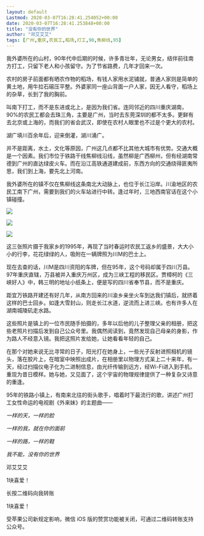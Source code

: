 ```yaml
---
layout: default
Lastmod: 2020-03-07T16:28:41.254052+00:00
date: 2020-03-07T16:28:41.253848+00:00
title: "没有你的世界"
author: "邓艾艾艾"
tags: [广州,重庆,农民工,稻场,打工,90,焦柳线,95]
---
```


我外婆所在的山村，90年代中后期的时候，许多青壮年，无论男女，结伴前往南方打工，只留下老人和小孩留守。为了节省路费，几年才回来一次。

  

农村的房子前面都有晒农作物的稻场，有钱人家用水泥铺就，普通人家则是简单的黄土地，用牛拉石磙压平整。外婆家同一座山背面一户人家，因无人看守，稻场上的杂草，长到了我的胸前。

  

叫南下打工，而不是东进或北上，是因为我们省。连同邻近的四川重庆湖南，90%的农民工都会去珠三角，主要是广州，当时去东莞深圳的都不太多。更鲜有去北京或上海的，而我们的省会武汉，即使在农村人眼里也不过是个更大的农村。

  

湖广填川百余年后，迎来倒灌，湖川涌广。

  

并不是距离，水土，文化等原因，广州这几点都不比其他大城市有优势。交通大概是一个因素。我们市位于铁路干线焦柳线沿线，虽然柳是广西柳州，但有经湖南常德到广州的直达绿皮火车。而在沿江高铁通道建成前，东西方向的交通绕得匪夷所思，我们到上海，要先北上河南。

  

我外婆所在的镇不仅在焦柳线这条南北大动脉上，也位于长江沿岸。川渝地区的农民工南下广州，需要到我们的火车站进行中转。逢过年时，三地西南官话在这个小镇碰撞。

![](https://images.weserv.nl/?url=https%3A//mmbiz.qpic.cn/mmbiz_jpg/WYiaIf2PxeWyXicmGUJYLu8NOlEoLiayleOXEp2ZkdrJnNU4uicib4JrNTFW4hVFmDQM3Y0Mlf9gnZPEpeAlcbIBStg/640%3Fwx_fmt%3Djpeg)

  

![](https://images.weserv.nl/?url=https%3A//mmbiz.qpic.cn/mmbiz_jpg/WYiaIf2PxeWyXicmGUJYLu8NOlEoLiayleO9tH1uWsPJyEpUUgX1T0ngDdYlIN5TRThn4eja8sLwUdCRH0tQGiawUw/640%3Fwx_fmt%3Djpeg)

  

![](https://images.weserv.nl/?url=https%3A//mmbiz.qpic.cn/mmbiz_jpg/WYiaIf2PxeWyXicmGUJYLu8NOlEoLiayleOZ1T9BBv75ahrqYuAX2VHbNmNjTiaedoXb4ibnZlaExxGeicU6uLDJXiaXg/640%3Fwx_fmt%3Djpeg)

  

这三张照片摄于我家乡的1995年，再现了当时春运时农民工返乡的盛景，大大小小的行李，花花绿绿的人，吸附在一辆牌照为川M的巴士上。

  

现在去查的话，川M是四川资阳的车牌，但在95年，这个号码却属于四川万县。97年重庆直辖，万县被并入重庆万州区，成为三峡工程的移民区。贾樟柯的《三峡好人》中，韩三明的地址小纸条上，便是写的四川省奉节县，而不是重庆。

  

距宜万铁路开建还有好几年，从南方回来的川渝乡亲坐火车到达我们镇后，就挤着这样的巴士回乡。如逢大雪封山，则走长江水道，逆流而上进三峡。也有许多人在湖南城陵矶走水路。

  

这些照片是镇上的一位市民随手拍摄的，多年以后他的儿子整理父亲的相册，把这些老照片扫描后发到自己公众号里。我偶然阅读到，竟然发现自己母亲的身影，作为路人不经意入镜。我把这照片发给她，让她看看年轻的自己。

  

在那个对她来说无比寻常的日子，阳光打在她身上，一些光子反射进照相机的镜头，落在胶片上，在暗室中映照出成片，在相册里以物理方式呆上二十来年，有一天，经过扫描仪电子化为二进制信息，由光纤传输到远方，经Wi-Fi进入到手机，重现为昔日模样。她与她，又见面了，这个宇宙的物理规律提供了一种复杂又诗意的重逢。

  

95年的铁路小镇上，有南来北往的街头歌手，唱着时下最流行的歌，讲述广州打工女性命运的电视剧《外来妹》的主题曲——

  

_一样的天，一样的脸_

_一样的我，就在你的面前_

_一样的路，一样的鞋_

_我不能，没有你的世界_

邓艾艾艾

1块喜爱！

长按二维码向我转账

1块喜爱！

受苹果公司新规定影响，微信 iOS 版的赞赏功能被关闭，可通过二维码转账支持公众号。

